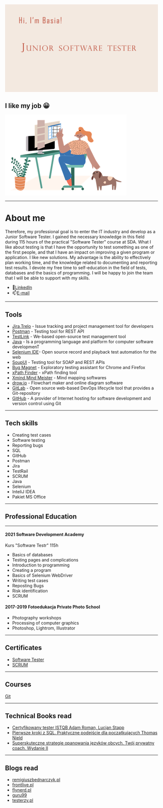  ![](https://raw.githubusercontent.com/basia1402/ikonki/master/junior.png)
 
 ## I like my job 😀
 ![](https://raw.githubusercontent.com/basia1402/ikonki/master/praca.png)


****
# About me
Therefore, my professional goal is to enter the IT industry and develop as a Junior Software Tester. I gained the necessary knowledge in this field during 115 hours of the practical "Software Tester" course at SDA.
What I like about testing is that I have the opportunity to test something as one of the first people, and that I have an impact on improving a given program or application. I like new solutions.
My advantage is the ability to effectively plan working time, and the knowledge related to documenting and reporting test results.
I devote my free time to self-education in the field of tests, databases and the basics of programming.
I will be happy to join the team that I will be able to support with my skills. 

- 🔗[LinkedIn](https://www.linkedin.com/in/barbara-galwas)
- 📫[E-mail](galwasbasia@gmail.com)
****
## Tools

- [Jira](https://www.atlassian.com),[Trelo](https://trello.com) - Issue tracking and project management tool for developers
- [Postman](https://www.postman.com) - Testing tool for REST API
- [TestLink](https://bitnami.com/stack/testlink) - We-based open-source test management tool
- [Java](https://www.java.com/pl/) - Is a programming language and platform for computer software developmenT
- [Selenium IDE](https://chrome.google.com/webstore/detail/selenium-ide/mooikfkahbdckldjjndioackbalphokd)- Open source record and playback test automation for the web
- [SoupUl](https://www.soapui.org/tools/soapui/) - Testing tool for SOAP and REST APIs
- [Bug Magnet](https://chrome.google.com/webstore/detail/bug-magnet/efhedldbjahpgjcneebmbolkalbhckfi?hl=pl) - Exploratory testing assistant for Chrome and Firefox
- [xPath Finder](https://chrome.google.com/webstore/detail/xpath-finder/ihnknokegkbpmofmafnkoadfjkhlogph) - xPath finding tool
- [Xmind](https://www.xmind.net),[Mind Meister](https://www.mindmeister.com/) - Mind mapping softwares
- [drow.io](https://app.diagrams.net/) - Flowchart maker and online diagram software
- [GitLab](https://about.gitlab.com/) -  Open source web-based DevOps lifecycle tool that provides a Git-repository
- [GitHub](https://github.com/) - A provider of Internet hosting for software development and version control using Git
****
## Tech skills

- Creating test cases
- Software testing
- Reporting bugs
- SQL
- GitHub
- Postman
- Jira
- TestRail
- SCRUM
- Java
- Selenium
- InteliJ IDEA
- Pakiet MS Office
****
## Professional Education
****
#### 2021 Software Development Academy
 Kurs "Software Testr" 115h
 
 - Basics of databases
 - Testing pages and complications
 - Introduction to programming
 - Creating a program
 - Basics of Selenium WebDriver
 - Writing test cases
 - Reposting Bugs
 - Risk identification
 - SCRUM
 
 #### 2017-2019 Fotoedukacja Private Photo School

  - Photography workshops
  - Processing of computer graphics
  - Photoshop, Lightrom, Illustrator
****
## Certificates
- [Software Tester](https://app.diplomasafe.com/pl-PL/diploma/d0609b962fe6ac30596d07a1e5cb758b86d29ff72)
- [SCRUM](https://app.diplomasafe.com/pl-PL/diploma/d7d5774e8a70b2afc7c122b01919064047628511d)
****
## Courses
[Git](https://jaktestowac.pl/git/)
****
## Technical Books read
- [Certyfikowany tester ISTQB Adam Roman, Lucjan Stapp ](https://helion.pl/ksiazki/certyfikowany-tester-istqb-poziom-podstawowy-adam-roman-lucjan-stapp,ctispp.htm#format/d) 
- [Pierwsze kroki z SQL. Praktyczne podejście dla początkujących Thomas Nield](https://helion.pl/ksiazki/pierwsze-kroki-z-sql-praktyczne-podejscie-dla-poczatkujacych-thomas-nield,pksqlp.htm#format/d)
- [Superskuteczne strategie opanowania języków obcych. Twój prywatny coach. Wydanie II](https://helion.pl/ksiazki/superskuteczne-strategie-opanowania-jezykow-obcych-twoj-prywatny-coach-wydanie-ii-ewa-eldridge,ssoj2v.htm#format/d)
****
## Blogs read
 - [remigiuszbednarczyk.pl](https://remigiuszbednarczyk.pl/)
 - [frontlive.pl](https://frontlive.pl/)
 - [flynerd.pl](https://www.flynerd.pl/)
 - [guru99](https://www.guru99.com/)
 - [testerzy.pl](https://testerzy.pl/)


<!---
basia1402/basia1402 is a ✨ special ✨ repository because its `README.md` (this file) appears on your GitHub profile.
You can click the Preview link to take a look at your changes.
--->
